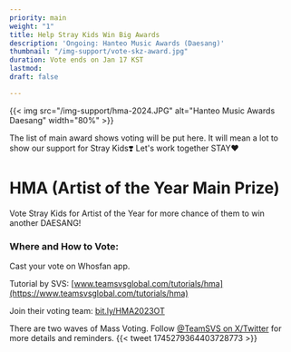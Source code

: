 ```yaml
---
priority: main
weight: "1"
title: Help Stray Kids Win Big Awards
description: 'Ongoing: Hanteo Music Awards (Daesang)'
thumbnail: "/img-support/vote-skz-award.jpg"
duration: Vote ends on Jan 17 KST
lastmod: 
draft: false

---
```

{{< img src="/img-support/hma-2024.JPG" alt="Hanteo Music Awards Daesang" width="80%" >}}

The list of main award shows voting will be put here. It will mean a lot to show our support for Stray Kids❣️ Let's work together STAY❤️

# HMA (Artist of the Year Main Prize)

Vote Stray Kids for Artist of the Year for more chance of them to win another DAESANG! 

### Where and How to Vote:

Cast your vote on Whosfan app.

Tutorial by SVS: [www.teamsvsglobal.com/tutorials/hma](https://www.teamsvsglobal.com/tutorials/hma)

Join their voting team: [bit.ly/HMA2023OT](bit.ly/HMA2023OT)

There are two waves of Mass Voting. Follow [@TeamSVS on X/Twitter](https://twitter.com/TeamSVS) for more details and reminders.
{{< tweet 1745279364403728773 >}}